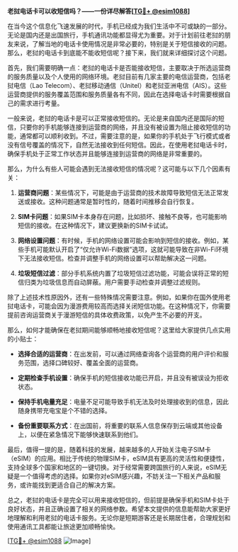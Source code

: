**老挝电话卡可以收短信吗？——一份详尽解答[[TG💪+ @esim1088](https://t.me/s/esim1088)]**

在当今这个信息化飞速发展的时代，手机已经成为我们生活中不可或缺的一部分。无论是国内还是出国旅行，手机通讯功能都显得尤为重要。对于计划前往老挝的朋友来说，了解当地的电话卡使用情况是非常必要的，特别是关于短信接收的问题。那么，老挝的电话卡到底能不能收短信呢？接下来，我们就来详细探讨这个问题。

首先，我们需要明确一点：老挝的电话卡是否能接收短信，主要取决于所选运营商的服务质量以及个人使用的网络环境。老挝目前有几家主要的电信运营商，包括老挝电信（Lao Telecom）、老挝移动通信（Unitel）和老挝亚洲电信（AIS）。这些运营商提供的服务覆盖范围和服务质量各有不同，因此在选择电话卡时需要根据自己的需求进行考量。

一般来说，老挝的电话卡是可以正常接收短信的。无论是来自国内还是国际的短信，只要你的手机能够连接到运营商的网络，并且没有被设置为阻止接收短信的功能，通常都可以顺利收到。不过，需要注意的是，如果你的手机处于飞行模式或者没有信号覆盖的情况下，自然无法接收到任何短信。因此，在使用老挝电话卡时，确保手机处于正常工作状态并且能够连接到运营商的网络是非常重要的。

那么，为什么有些人可能会遇到无法接收短信的情况呢？这可能与以下几个因素有关：

1. **运营商问题**：某些情况下，可能是由于运营商的技术故障导致短信无法正常发送或接收。这种问题通常是暂时性的，随着时间推移会自行恢复。

2. **SIM卡问题**：如果SIM卡本身存在问题，比如损坏、接触不良等，也可能影响短信的接收。在这种情况下，建议更换新的SIM卡试试。

3. **网络设置问题**：有时候，手机的网络设置可能会影响到短信的接收。例如，某些手机可能默认开启了“仅允许Wi-Fi数据”选项，这就可能导致在非Wi-Fi环境下无法接收短信。检查并调整手机的网络设置可以帮助解决这一问题。

4. **垃圾短信过滤**：部分手机系统内置了垃圾短信过滤功能，可能会误将正常的短信归类为垃圾信息而自动屏蔽。用户需要手动检查并调整过滤规则。

除了上述技术性原因外，还有一些特殊情况需要注意。例如，如果你在国外使用老挝电话卡，可能会因为漫游费用较高而选择关闭短信功能。在这种情况下，你需要提前咨询运营商关于漫游短信的具体收费政策，以免产生不必要的开支。

那么，如何才能确保在老挝期间能够顺畅地接收短信呢？这里给大家提供几点实用的小贴士：

- **选择合适的运营商**：在出发前，可以通过网络查询各个运营商的用户评价和服务范围，选择口碑较好、覆盖全面的运营商。
  
- **定期检查手机设置**：确保手机的短信接收功能已开启，并且没有被误设为拒收状态。

- **保持手机电量充足**：电量不足可能导致手机无法及时处理接收到的信息，因此随身携带充电宝是个不错的选择。

- **备份重要联系方式**：在出国前，将重要的联系人信息保存到云端或其他设备上，以便在紧急情况下能够快速联系到他们。

最后，值得一提的是，随着科技的发展，越来越多的人开始关注电子SIM卡（eSIM）的应用。相比于传统的物理SIM卡，eSIM具有更高的灵活性和便捷性，支持全球多个国家和地区的一键切换。对于经常需要跨国旅行的人来说，eSIM无疑是一个值得考虑的选择。如果你对eSIM感兴趣，不妨关注一下相关产品和服务，或许能找到更适合自己的解决方案。

总之，老挝的电话卡是完全可以用来接收短信的，但前提是确保手机和SIM卡处于良好状态，并且正确设置了相关的网络参数。希望本文提供的信息能帮助大家更好地理解和利用老挝的电话卡服务。无论你是短期游客还是长期居住者，合理规划和使用通讯工具都能让旅途更加顺畅愉快。

[[TG💪+ @esim1088](https://t.me/s/esim1088) ![Image](https://i.postimg.cc/4NQfJmqS/Snipaste-2025-05-13-00-14-12.png)]